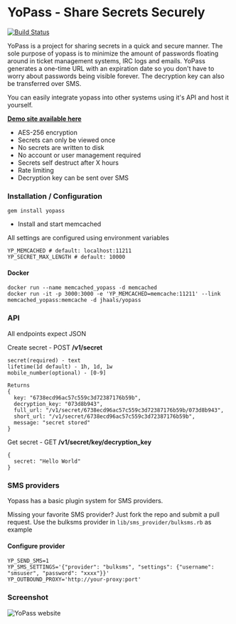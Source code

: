 # YoPass - Share Secrets Securely
[![Build Status](https://travis-ci.org/jhaals/yopass.png?branch=master)](https://travis-ci.org/jhaals/yopass)

YoPass is a project for sharing secrets in a quick and secure manner.
The sole purpose of yopass is to minimize the amount of passwords floating around in ticket management systems, IRC logs and emails. YoPass generates a one-time URL with an expiration date so you don't have to worry about passwords being visible forever. The decryption key can also be transferred over SMS.

You can easily integrate yopass into other systems using it's API and host it yourself.

__[Demo site available here](https://yopass.se)__

* AES-256 encryption
* Secrets can only be viewed once
* No secrets are written to disk
* No account or user management required
* Secrets self destruct after X hours
* Rate limiting
* Decryption key can be sent over SMS

### Installation / Configuration

    gem install yopass

* Install and start memcached

All settings are configured using environment variables

    YP_MEMCACHED # default: localhost:11211
    YP_SECRET_MAX_LENGTH # default: 10000


#### Docker

    docker run --name memcached_yopass -d memcached
    docker run -it -p 3000:3000 -e 'YP_MEMCACHED=memcache:11211' --link memcached_yopass:memcache -d jhaals/yopass

### API
All endpoints expect JSON

Create secret - POST __/v1/secret__

    secret(required) - text
    lifetime(1d default) - 1h, 1d, 1w
    mobile_number(optional) - [0-9]

    Returns
    {
      key: "6738ecd96ac57c559c3d72387176b59b",
      decryption_key: "073d8b943",
      full_url: "/v1/secret/6738ecd96ac57c559c3d72387176b59b/073d8b943",
      short_url: "/v1/secret/6738ecd96ac57c559c3d72387176b59b",
      message: "secret stored"
    }
Get secret - GET __/v1/secret/key/decryption_key__

    {
      secret: "Hello World"
    }

### SMS providers
Yopass has a basic plugin system for SMS providers.

Missing your favorite SMS provider? Just fork the repo and submit a pull request.
Use the bulksms provider in ```lib/sms_provider/bulksms.rb``` as example

#### Configure provider

    YP_SEND_SMS=1
    YP_SMS_SETTINGS='{"provider": "bulksms", "settings": {"username": "smsuser", "password": "xxxx"}}'
    YP_OUTBOUND_PROXY='http://your-proxy:port'

### Screenshot
![YoPass website](http://f.cl.ly/items/1N1C3I1q1i0E343r1v3p/Screenshot%202015-02-07%2018.51.17.png)

